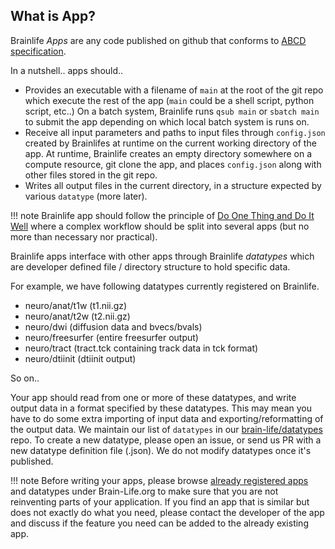 
## What is App?

Brainlife *Apps* are any code published on github that conforms to [ABCD specification](https://github.com/brain-life/abcd-spec). 

In a nutshell.. apps should..

* Provides an executable with a filename of `main` at the root of the git repo which execute the rest of the app (`main` could be a shell script, python script, etc..) On a batch system, Brainlife runs `qsub main` or `sbatch main` to submit the app depending on which local batch system is runs on.
* Receive all input parameters and paths to input files through `config.json` created by Brainlifes at runtime on the current working directory of the app. At runtime, Brainlife creates an empty directory somewhere on a compute resource, git clone the app, and places `config.json` along with other files stored in the git repo.
* Writes all output files in the current directory, in a structure expected by various `datatype` (more later).

!!! note 
    Brainlife app should follow the principle of [Do One Thing and Do It Well](https://en.wikipedia.org/wiki/Unix_philosophy#Do_One_Thing_and_Do_It_Well) where a complex workflow should be split into several apps (but no more than necessary nor practical). 

Brainlife apps interface with other apps through Brainlife *datatypes* which are developer defined file / directory structure to hold specific data.

For example, we have following datatypes currently registered on Brainlife.

* neuro/anat/t1w (t1.nii.gz)
* neuro/anat/t2w (t2.nii.gz) 
* neuro/dwi (diffusion data and bvecs/bvals)
* neuro/freesurfer (entire freesurfer output)
* neuro/tract (tract.tck containing track data in tck format)
* neuro/dtiinit (dtiinit output)

So on..

Your app should read from one or more of these datatypes, and write output data in a format specified by these datatypes. This may mean you have to do some extra importing of input data and exporting/reformatting of the output data. We maintain our list of `datatypes` in our [brain-life/datatypes](https://github.com/brain-life/datatypes/tree/master/datatypes/neuro) repo. To create a new datatype, please open an issue, or send us PR with a new datatype definition file (.json). We do not modify datatypes once it's published. 

!!! note
    Before writing your apps, please browse [already registered apps](https://brainlife.io/warehouse/#/apps) and datatypes under Brain-Life.org to make sure that you are not reinventing parts of your application. If you find an app that is similar but does not exactly do what you need, please contact the developer of the app and discuss if the feature you need can be added to the already existing app. 
